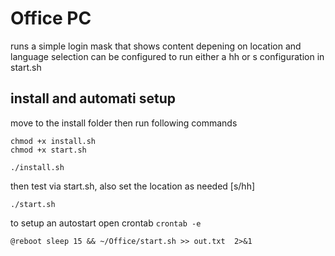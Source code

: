 # Office PC

runs a simple login mask that shows content depening on location and language selection
can be configured to run either a hh or s configuration in start.sh

## install and automati setup

move to the install folder then run following commands

```shell
chmod +x install.sh
chmod +x start.sh

./install.sh
```

then test via start.sh, also set the location as needed [s/hh] 

```shell
./start.sh
```

to setup an autostart open crontab `crontab -e`

`@reboot sleep 15 && ~/Office/start.sh >> out.txt  2>&1`

